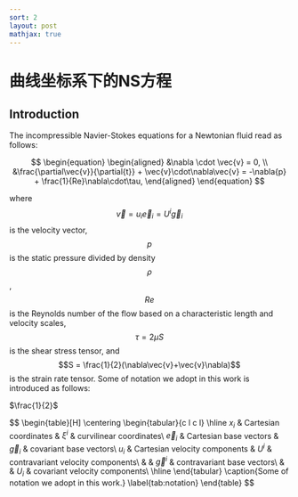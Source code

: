 ```yaml
---
sort: 2
layout: post
mathjax: true
---
```

# 曲线坐标系下的NS方程

## Introduction
The incompressible Navier-Stokes equations for a Newtonian fluid read as follows:

$$
\begin{equation}
\begin{aligned}
    &\nabla \cdot \vec{v} = 0, \\
    &\frac{\partial\vec{v}}{\partial{t}} + \vec{v}\cdot\nabla\vec{v} = -\nabla{p} + \frac{1}{Re}\nabla\cdot\tau,
\end{aligned}
\end{equation}
$$

where $$\vec{v} = {u_i} \vec{e}_i = {U^i} \vec{g}_i$$ is the velocity vector, $$p$$ is the static pressure divided by density $$\rho$$, $$Re$$ is the Reynolds number of the flow based on a characteristic length and velocity scales, $$\tau = 2 \mu S$$ is the shear stress tensor, and $$S = \frac{1}{2}(\nabla\vec{v}+\vec{v}\nabla)$$ is the strain rate tensor. Some of notation we adopt in this work is introduced as follows:

$\frac{1}{2}$

$$
\begin{table}[H]
\centering
\begin{tabular}{c l c l}
    \hline
    $x_i$ & Cartesian coordinates & $\xi^i$ & curvilinear coordinates\\
    $\vec{e}_i$ & Cartesian base vectors & $\vec{g}_i$ & covariant base vectors\\
    $u_i$ & Cartesian velocity components & $U^i$ & contravariant velocity components\\
          &     & $\vec{g}^i$ & contravariant base vectors\\
          &     & $U_i$ & covariant velocity components\\
    \hline
\end{tabular}
\caption{Some of notation we adopt in this work.}
\label{tab:notation}
\end{table}
$$

